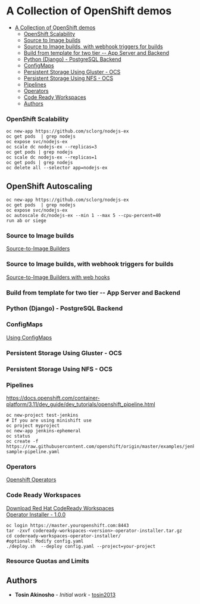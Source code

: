 # A Collection of OpenShift demos

<!-- TOC -->

- [A Collection of OpenShift demos](#a-collection-of-openshift-demos)
    - [OpenShift Scalability](#openshift-scalability)
    - [Source to Image builds](#source-to-image-builds)
    - [Source to Image builds, with webhook triggers for builds](#source-to-image-builds-with-webhook-triggers-for-builds)
    - [Build from template for two tier -- App Server and Backend](#build-from-template-for-two-tier----app-server-and-backend)
    - [Python (Django)  - PostgreSQL Backend](#python-django----postgresql-backend)
    - [ConfigMaps](#configmaps)
    - [Persistent Storage Using Gluster - OCS](#persistent-storage-using-gluster---ocs)
    - [Persistent Storage Using NFS - OCS](#persistent-storage-using-nfs---ocs)
    - [Pipelines](#pipelines)
    - [Operators](#operators)
    - [Code Ready Workspaces](#code-ready-workspaces)
    - [Authors](#authors)

<!-- /TOC -->

### OpenShift Scalability
```
oc new-app https://github.com/sclorg/nodejs-ex
oc get pods  | grep nodejs
oc expose svc/nodejs-ex
oc scale dc nodejs-ex --replicas=3
oc get pods | grep nodejs
oc scale dc nodejs-ex --replicas=1
oc get pods | grep nodejs
oc delete all --selector app=nodejs-ex
```

## OpenShift Autoscaling
```
oc new-app https://github.com/sclorg/nodejs-ex
oc get pods  | grep nodejs
oc expose svc/nodejs-ex
oc autoscale dc/nodejs-ex --min 1 --max 5 --cpu-percent=40
run ab or siege
```

### Source to Image builds
[Source-to-Image Builders](https://github.com/tosin2013/openshift-demos/blob/master/source-to-image-demo.md)

### Source to Image builds, with webhook triggers for builds
[Source-to-Image Builders with web hooks](https://github.com/tosin2013/openshift-demos/blob/master/source-to-image-web-hooks-demo.md)

### Build from template for two tier -- App Server and Backend

### Python (Django)  - PostgreSQL Backend


### ConfigMaps
[Using ConfigMaps](https://github.com/tosin2013/openshift-demos/blob/master/configmaps.md)

### Persistent Storage Using Gluster - OCS

### Persistent Storage Using NFS - OCS

### Pipelines
https://docs.openshift.com/container-platform/3.11/dev_guide/dev_tutorials/openshift_pipeline.html
```
oc new-project test-jenkins
# If you are using minishift use
oc project myproject
oc new-app jenkins-ephemeral
oc status
oc create -f https://raw.githubusercontent.com/openshift/origin/master/examples/jenkins/pipeline/nodejs-sample-pipeline.yaml
```

### Operators
[Openshift Operators](https://github.com/tosin2013/openshift-demos/blob/master/operators/README.md)

### Code Ready Workspaces
[Download Red Hat CodeReady Workspaces](https://developers.redhat.com/products/codeready-workspaces/download/)  
[Operator Installer - 1.0.0](https://developers.redhat.com/download-manager/file/codeready-workspaces-1.0.0.GA-operator-installer.tar.gz)  
```
oc login https://master.youropenshift.com:8443
tar -zxvf codeready-workspaces-<version>-operator-installer.tar.gz
cd codeready-workspaces-operator-installer/
#optional: Modify config.yaml
./deploy.sh  --deploy config.yaml --project=your-project
```

### Resource Quotas and Limits

## Authors

* **Tosin Akinosho** - *Initial work* - [tosin2013](https://github.com/tosin2013)
